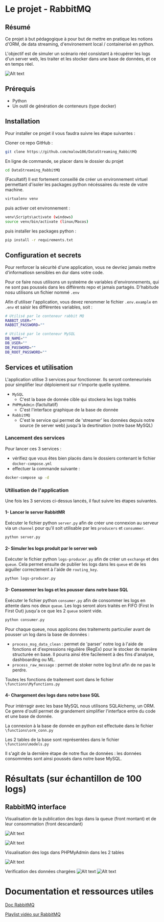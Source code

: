 
# Le projet - RabbitMQ

## Résumé 
Ce projet à but pédagogique à pour but de mettre en pratique les notions d'ORM, de data streaming, d'environement local / containerisé en python.

L'objectif est de simuler un scénario réel consistant à récupérer les logs d'un server web, les traiter et les stocker dans une base de données, et ce en temps réel.

![Alt text](img/img_app.png)


## Prérequis

- Python
- Un outil de génération de conteneurs (type docker)


## Installation

Pour installer ce projet il vous faudra suivre les étape suivantes :

Cloner ce repo GitHub :
```bash
git clone https://github.com/malow106/DataStreaming_RabbitMQ
```

En ligne de commande, se placer dans le dossier du projet
```bash
cd DataStreaming_RabbitMQ
``` 

(Facultatif) Il est fortement conseillé de créer un environnement virtuel permettant d'isoler les packages python nécéssaires du reste de votre machine.
```bash
virtualenv venv
``` 
puis activer cet environnement :
```bash
venv\Scripts\activate (windows)
source venv/bin/activate (linux/Macos)
``` 

puis installer les packages python :
```bash
pip install -r requirements.txt
``` 

## Configuration et secrets

Pour renforcer la sécurité d'une application, vous ne devriez jamais mettre d'informatiosn sensibles en dur dans votre code.

Pour ce faire nous utilisons un systeème de variables d'environnements, qui ne sont pas poussés dans les différents repo et jamais partagés. D'habitude nosu utilisons un fichier nommé `.env`

Afin d'utiliser l'application, vous devez renommer le fichier `.env.example` en `.env` et saisir les différentes variables, soit :
```bash
# Utilisé par le conteneur rabbit MQ
RABBIT_USER=""   
RABBIT_PASSWORD=""

# Utilisé par le conteneur MySQL
DB_NAME=""
DB_USER=""
DB_PASSWORD=""
DB_ROOT_PASSWORD=""
``` 
## Services et utilisation

L'application utilise 3 services pour fonctionner. Ils seront conteneurisés pour simplifier leur déploiement sur n'importe quelle système.

- `MySQL`
    - C'est la base de donnée cible qui stockera les logs traités
- `PHPMyAdmin` (factultatif)
    - C'est l'interface graphique de la base de donnée
- `RabbitMQ`
    - C'est le service qui permet de 'streamer' les données depuis notre source (le server web) jusqu'à la desrtination (notre base MySQL)

### Lancement des services

Pour lancer ces 3 services :
- vérifiez que vous êtes bien placés dans le dossiers contenant le fichier `docker-compose.yml`
- effectuer la commande suivante : 
```bash
docker-compose up -d
```

### Utilisation de l'application

Une fois les 3 services ci-dessus lancés, il faut suivre les étapes suivantes.

#### 1- Lancer le server RabbitMR

Exécuter le fichier python `server.py` afin de créer une connexion au serveur via un `channel` pour qu'il soit utilisable par les `producers` et `consummer`.
```bash
python server.py
```


#### 2- Simuler les logs produit par le server web

Exécuter le fichier python `logs-producer.py` afin de créer un `exchange` et des `queue`. Cela permet ensuite de publier les logs dans les `queue` et de les aiguiller correctement à l'aide de `routing_key`.
```bash
python logs-producer.py
```

#### 3- Consommer les logs et les pousser dans notre base SQL

Exécuter le fichier python `consumer.py` afin de consommer les logs en attente dans nos deux `queue`. Les logs seront alors traités en FIFO (First In First Out) jusqu'a ce que les 2 `queue` soient vide.
```bash
python consumer.py
```
Pour chaque queue, nous applicons des traitements particulier avant de pousser un log dans la base de données :
- `process_msg_data_clean` : permet de 'parser' notre log à l'aide de fonctions et d'expressions régulière (RegEx) pour le stocker de manière structurée en base. Il pourra ainsi être facilement à des fins d'analyse, dashboarding ou ML.
- `process_raw_message` : permet de stoker notre log brut afin de ne pas le perdre.

Toutes les fonctions de traitement sont dans le fichier `\functions\Myfunctions.py`

#### 4- Chargement des logs dans notre base SQL

Pour intérragir avec les base MySQL nous utilisons SQLAlchemy, un ORM. Ce genre d'outil permet de grandement simplifier l'interface entre du code et une base de donnée.

La connexion à la base de donnée en python est effectuée dans le fichier `\functions\orm_conn.py`

Les 2 tables de la base sont représentées dans le fichier `\functions\models.py`

Il s'agit de la dernière étape de notre flux de données : les données consommées sont ainsi poussés dans notre base MySQL.

# Résultats (sur échantillon de 100 logs)

## RabbitMQ interface
Visualisation de la publication des logs dans la queue (front montant) et de leur consommation (front descandant)

![Alt text](img/img_rabbit1.png)

![Alt text](img/img_rabbit2.png)

Visualisation des logs dans PHPMyAdmin dans les 2 tables

![Alt text](img/img_mysql1.png)

Verification des données chargées
![Alt text](img/img_mysql2.png)
![Alt text](img/img_mysql3.png)
# Documentation et ressources utiles

[Doc RabbitMQ](https://www.rabbitmq.com/tutorials/tutorial-one-python.html)

[Playlist vidéo sur RabbitMQ](https://youtube.com/playlist?list=PLn6POgpklwWqiqKEriklbvbSd60-weOqh)

